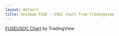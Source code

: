 ```yaml
---
layout: default
title: UniSwap FUSE - USDC chart from tradingview
---
```


<!-- TradingView Widget BEGIN -->
<div class="tradingview-widget-container">
  <div id="tradingview_0210d"></div>
  <div class="tradingview-widget-copyright"><a href="https://www.tradingview.com/symbols/FUSEUSDC/?exchange=UNISWAP" rel="noopener" target="_blank"><span class="blue-text">FUSEUSDC Chart</span></a> by TradingView</div>
  <script type="text/javascript" src="https://s3.tradingview.com/tv.js"></script>
  <script type="text/javascript">
  new TradingView.widget(
  {
  "width": 980,
  "height": 610,
  "symbol": "UNISWAP:FUSEUSDC",
  "timezone": "Etc/UTC",
  "theme": "light",
  "style": "8",
  "locale": "en",
  "toolbar_bg": "#f1f3f6",
  "enable_publishing": false,
  "withdateranges": true,
  "range": "3M",
  "hide_side_toolbar": false,
  "allow_symbol_change": true,
  "details": true,
  "container_id": "tradingview_0210d"
}
  );
  </script>
</div>
<!-- TradingView Widget END -->
